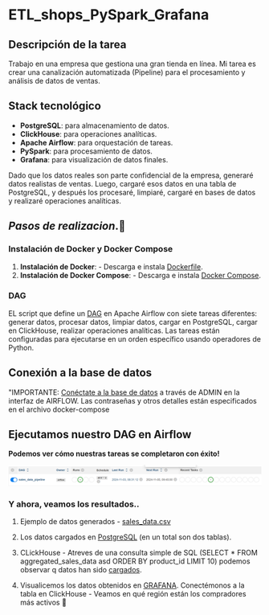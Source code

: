 # ETL_shops_PySpark_Grafana

## Descripción de la tarea
Trabajo en una empresa que gestiona una gran tienda en línea.
Mi tarea es crear una canalización automatizada (Pipeline) para el procesamiento 
y análisis de datos de ventas.

## Stack tecnológico
- **PostgreSQL**: para almacenamiento de datos.
- **ClickHouse**: para operaciones analíticas.
- **Apache Airflow**: para orquestación de tareas.
- **PySpark**: para procesamiento de datos.
- **Grafana**: para visualización de datos finales.

Dado que los datos reales son parte confidencial de la empresa, 
generaré datos realistas de ventas. Luego, cargaré esos datos en una tabla de PostgreSQL, 
y después los procesaré, limpiaré, cargaré en bases de datos y realizaré operaciones analíticas.

## *Pasos de realizacion*.🚀

### Instalación de Docker y Docker Compose

1. **Instalación de Docker**: - Descarga e instala  [Dockerfile](https://github.com/elena210910/ETL_shops_PySpark_Grafana/blob/main/Docker/Dockerfile).
2. **Instalación de Docker Compose**: - Descarga e instala [Docker Compose](https://github.com/elena210910/ETL_shops_PySpark_Grafana/blob/main/Docker/docker-compose).



### DAG

EL script que define un [DAG](https://github.com/elena210910/ETL_shops_PySpark_Grafana/blob/main/Dag) en Apache Airflow con siete tareas diferentes: 
generar datos, procesar datos, limpiar datos, cargar en PostgreSQL, cargar en ClickHouse,
realizar operaciones analíticas. Las tareas están 
configuradas para ejecutarse en un orden específico usando operadores de Python.

## Conexión a la base de datos

"IMPORTANTE: [Conéctate a la base de datos](https://github.com/elena210910/ETL_shops_PySpark_Grafana/blob/main/admin.PNG) a través de ADMIN en la interfaz de AIRFLOW.
Las contraseñas y otros detalles están especificados en el archivo docker-compose

## Ejecutamos nuestro DAG en Airflow


**Podemos ver cómo nuestras tareas se completaron con éxito!**



![](https://github.com/elena210910/ETL_shops_PySpark_Grafana/blob/main/dag_succes.PNG)



### Y ahora, veamos los resultados..

1. Ejemplo de datos generados - [sales_data.csv](https://github.com/elena210910/ETL_shops_PySpark_Grafana/blob/main/ej_csv.PNG)
   
2. Los datos cargados en [PostgreSQL](https://github.com/elena210910/ETL_shops_PySpark_Grafana/blob/main/postgres.PNG) (en un total son dos tablas).
   
3. CLickHouse - Atreves de una consulta simple de SQL (SELECT *
                                                       FROM aggregated_sales_data asd 
                                                       ORDER BY product_id 
                                                       LIMIT 10)
   podemos observar q datos han sido [cargados](https://github.com/elena210910/ETL_shops_PySpark_Grafana/blob/main/click_tab.PNG).

4. Visualicemos los datos obtenidos en [GRAFANA](https://github.com/elena210910/ETL_shops_PySpark_Grafana/blob/main/chart_grafana.PNG).
   Conectémonos a la tabla en ClickHouse - Veamos en qué región están los compradores más activos 🚀


